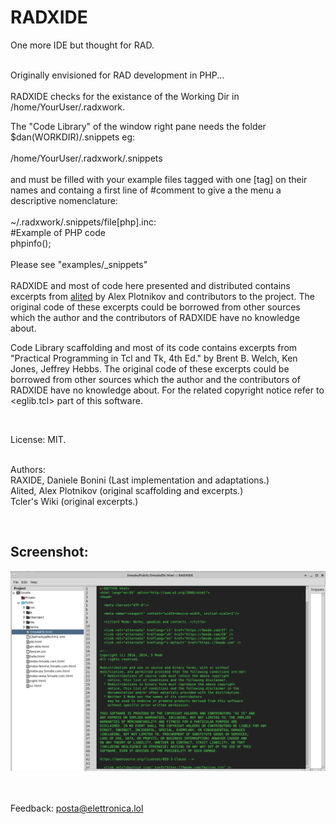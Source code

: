 # RADXIDE
One more IDE but thought for RAD.

<br>
Originally envisioned for RAD development in PHP...
<br><br>
RADXIDE checks for the existance of the Working Dir
in /home/YourUser/.radxwork.

The "Code Library" of the window right pane needs the 
folder $dan(WORKDIR)/.snippets eg:<br> 
<br> 
/home/YourUser/.radxwork/.snippets<br><br>
and must be filled with your example files tagged with 
one [tag] on their names and containg a first line of 
#comment to give a the menu a descriptive nomenclature:<br>
<br>
~/.radxwork/.snippets/file[php].inc:<br>
#Example of PHP code<br>
phpinfo();<br>
<br>
Please see "examples/_snippets"
<br><br>
RADXIDE and most of code here presented and distributed contains excerpts 
from [alited](https://github.com/aplsimple/alited) by Alex Plotnikov and 
contributors to the project.
The original code of these excerpts could be 
borrowed from other sources which the author
and the contributors of RADXIDE have no 
knowledge about.

Code Library scaffolding and most of its code 
contains excerpts from "Practical Programming in Tcl and Tk, 4th Ed."
by Brent B. Welch, Ken Jones, Jeffrey Hebbs.
The original code of these excerpts could be 
borrowed from other sources which the author
and the contributors of RADXIDE have no 
knowledge about. For the related copyright notice
refer to <eglib.tcl> part of this software.

<br>

License: MIT.<br><br>

Authors:<br>
RAXIDE, Daniele Bonini (Last implementation and adaptations.) <br>
Alited, Alex Plotnikov (original scaffolding and excerpts.) <br>
Tcler's Wiki (original excerpts.)

<br>

## Screenshot:

![RADXIDE in action #1](/res/screenshot1.png)<br><br><br>

Feedback: <a href="mailto:posta@elettronica.lol">posta@elettronica.lol</a>
